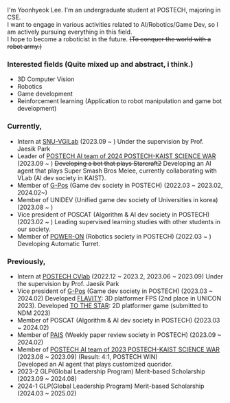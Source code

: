 
I'm Yoonhyeok Lee. I'm an undergraduate student at POSTECH, majoring in CSE.  
I want to engage in various activities related to AI/Robotics/Game Dev, so I am actively pursuing everything in this field.  
I hope to become a roboticist in the future. ~~(To conquer the world with a robot army.)~~  

### Interested fields (Quite mixed up and abstract, i think.)
- 3D Computer Vision
- Robotics
- Game development
- Reinforcement learning (Application to robot manipulation and game bot development)

### Currently,
- Intern at [SNU-VGILab](https://jaesik.info/lab) (2023.09 ~ ) Under the supervision by Prof. Jaesik Park
- Leader of [POSTECH AI team of 2024 POSTECH-KAIST SCIENCE WAR](https://github.com/orgs/2024-poka-melee/repositories) (2023.09 ~ )
  ~~Developing a bot that plays Starcraft2~~ Developing an AI agent that plays Super Smash Bros Melee, currently collaborating with VLab (AI dev society in KAIST).
- Member of [G-Pos](https://gpos.postech.ac.kr/wordpress/) (Game dev society in POSTECH) (2022.03 ~ 2023.02, 2024.02~)
- Member of UNIDEV (Unified game dev society of Universities in korea) (2023.08 ~ )
- Vice president of POSCAT (Algorithm & AI dev society in POSTECH) (2023.02 ~ )
  Leading supervised learning studies with other students in our society.
- Member of [POWER-ON](https://poweron.club/project) (Robotics society in POSTECH) (2022.03 ~ )   
  Developing Automatic Turret.

  
### Previously,
- Intern at [POSTECH CVlab](https://cvlab.postech.ac.kr/lab/) (2022.12 ~ 2023.2, 2023.06 ~ 2023.09) Under the supervision by Prof. Jaesik Park
- Vice president of [G-Pos](https://gpos.postech.ac.kr/wordpress/) (Game dev society in POSTECH) (2023.03 ~ 2024.02)
  Developed [FLAVITY](https://github.com/DevMizeKR/GPOS-2023-FLAVITY): 3D platformer FPS (2nd place in UNICON 2023).
  Developed [TO THE STAR](https://github.com/GPOS-Gamemakers-in-POSTECH/GPOS-2024-to-the-STAR): 2D platformer game (submitted to NDM 2023)
- Member of POSCAT (Algorithm & AI dev society in POSTECH) (2023.03 ~ 2024.02)
- Member of [PAIS](https://github.com/POSTECH-PAIS) (Weekly paper review society in POSTECH) (2023.09 ~ 2024.02)
- Member of [POSTECH AI team of 2023 POSTECH-KAIST SCIENCE WAR](https://github.com/2023-poka-science-war-ai) (2023.08 ~ 2023.09) (Result: 4:1, POSTECH WIN)  
  Developed an AI agent that plays customized quoridor. 
- 2023-2 GLP(Global Leadership Program) Merit-based Scholarship (2023.09 ~ 2024.08)
- 2024-1 GLP(Global Leadership Program) Merit-based Scholarship (2024.03 ~ 2025.02)
<!--
**a-nodi/a-nodi** is a ✨ _special_ ✨ repository because its `README.md` (this file) appears on your GitHub profile.

Here are some ideas to get you started:

- 🔭 I’m currently working on ...
- 🌱 I’m currently learning ...
- 👯 I’m looking to collaborate on ...
- 🤔 I’m looking for help with ...
- 💬 Ask me about ...
- 📫 How to reach me: ...
- 😄 Pronouns: ...
- ⚡ Fun fact: ...
-->
